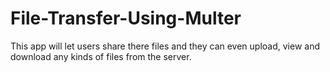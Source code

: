 # File-Transfer-Using-Multer

This app will let users share there files and they can even upload, view and download any kinds of files from the server.

